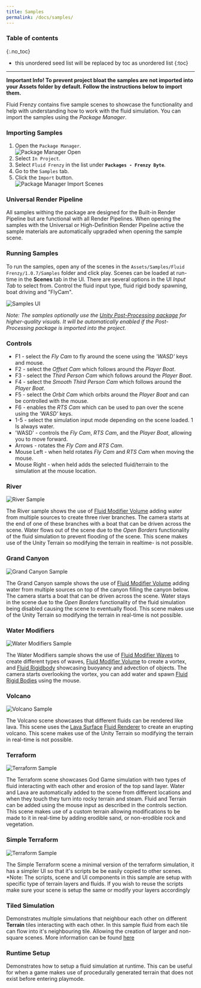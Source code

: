 ```yaml
---
title: Samples
permalink: /docs/samples/
---
```


### Table of contents
{:.no_toc}
* this unordered seed list will be replaced by toc as unordered list
{:toc}
---

**Important Info! To prevent project bloat the samples are not imported into your Assets folder by default. Follow the instructions below to import them.**

Fluid Frenzy contains five sample scenes to showcase the functionality and help with understanding how to work with the fluid simulation. You can import the samples using the *Package Manager*. 

<a name="samples-import"></a>
### Importing Samples

1. Open the ```Package Manager```.
<br>![Package Manager Open](../../assets/images/packagemanager_open.png)<br>
2. Select ```In Project```.
3. Select ```Fluid Frenzy``` in the list under **```Packages - Frenzy Byte```**.
4. Go to the ```Samples``` tab.
5. Click the ```Import``` button.
<br>![Package Manager Import Scenes](../../assets/images/packagemanager_importscenes.png)<br>

<a name="samples-pipelines"></a>
### Universal Render Pipeline

All samples withing the package are designed for the Built-in Render Pipeline but are functional with all Render Pipelines. 
When opening the samples with the Universal or High-Definition Render Pipeline active the sample materials are automatically upgraded when opening the sample scene.

<a name="samples-running"></a>
### Running Samples

To run the samples, open any of the scenes in the ```Assets/Samples/Fluid Frenzy/1.0.7/Samples``` folder and click play. Scenes can be loaded at run-time in the **Scenes** tab in the UI. There are several options in the UI *Input Tab* to select from. Control the fluid input type, fluid rigid body spawning, boat driving and "FlyCam". 

![Samples UI](../../assets/images/samples_ui.png)

*Note: The samples optionally use the [Unity Post-Processing package](https://docs.unity3d.com/Packages/com.unity.postprocessing@3.4/manual/Installation.html) for higher-quality visuals. It will be automatically enabled if the Post-Processing package is imported into the project.*  

<a name="samples-controls"></a>
### Controls

- F1 - select the *Fly Cam* to fly around the scene using the *'WASD'* keys and mouse.
- F2 - select the *Offset Cam* which follows around the *Player Boat*.
- F3 - select the *Third Person Cam* which follows around the *Player Boat*.
- F4 - select the *Smooth Third Person Cam* which follows around the *Player Boat*.
- F5 - select the *Orbit Cam* which orbits around the *Player Boat* and can be controlled with the mouse.
- F6 - enables the *RTS Cam* which can be used to pan over the scene using the *'WASD'* keys.
- 1-5 - select the simulation input mode depending on the scene loaded. 1 Is always water.
- 'WASD' - controls the *Fly Cam*, *RTS Cam*, and the *Player Boat*, allowing you to move forward.
- Arrows - rotates the *Fly Cam* and *RTS Cam*.
- Mouse Left - when held rotates *Fly Cam* and *RTS Cam* when moving the mouse.
- Mouse Right - when held adds the selected fluid/terrain to the simulation at the mouse location.

<a name="samples-river"></a>
### River

![River Sample](../../assets/images/sample_river.png)

The River sample shows the use of [Fluid Modifier Volume](../fluid_modifiers#fluid-modifier-volume) adding water from multiple sources to create three river branches. The camera starts at the end of one of these branches with a boat that can be driven across the scene. Water flows out of the scene due to the *Open Borders* functionality of the fluid simulation to prevent flooding of the scene. This scene makes use of the Unity Terrain so modifying the terrain in realtime- is not possible.

<div style="page-break-after: always;"></div>

<a name="samples-grandcanyon"></a>
### Grand Canyon

![Grand Canyon Sample](../../assets/images/sample_grandcanyon.png)

The Grand Canyon sample shows the use of [Fluid Modifier Volume](../fluid_modifiers#fluid-modifier-volume) adding water from multiple sources on top of the canyon filling the canyon below. The camera starts a boat that can be driven across the scene. Water stays in the scene due to the *Open Borders* functionality of the fluid simulation being disabled causing the scene to eventually flood. This scene makes use of the Unity Terrain so modifying the terrain in real-time is not possible.

<a name="samples-watermodifers"></a>
### Water Modifiers

![Water Modifiers Sample](../../assets/images/sample_watermodifiers.png)

The Water Modifiers sample shows the use of [Fluid Modifier Waves](../fluid_modifiers#fluid-modifier-waves) to create different types of waves, [Fluid Modifier Volume](../fluid_modifiers#fluid-modifier-volume) to create a vortex, and [Fluid Rigidbody](../fluid_simulation_components#fluid-rigidbody) showcasing buoyancy and advection of objects. The camera starts overlooking the vortex, you can add water and spawn [Fluid Rigid Bodies](../fluid_simulation_components#fluid-rigidbody) using the mouse. 

<a name="samples-volcano"></a>
### Volcano

![Volcano Sample](../../assets/images/sample_volcano.png)

The Volcano scene showcases that different fluids can be rendered like lava. This scene uses the [Lava Surface](../fluid_rendering_components#lava) [Fluid Renderer](../fluid_simulation_components#fluid-rendering-components) to create an erupting volcano. This scene makes use of the Unity Terrain so modifying the terrain in real-time is not possible.

<a name="samples-terraform"></a>
### Terraform

![Terraform Sample](../../assets/images/sample_terraform.png)

The Terraform scene showcases God Game simulation with two types of fluid interacting with each other and erosion of the top sand layer. Water and Lava are automatically added to the scene from different locations and when they touch they turn into rocky terrain and steam. Fluid and Terrain can be added using the mouse input as described in the controls section. This scene makes use of a custom terrain allowing modifications to be made to it in real-time by adding erodible sand, or non-erodible rock and vegetation.

<a name="samples-simpleterraform"></a>
### Simple Terraform

![Terraform Sample](../../assets/images/sample_terraform.png)

The Simple Terraform scene a minimal version of the terraform simulation, it has a simpler UI so that it's scripts be be easily copied to other scenes.
*Note: The scripts, scene and UI components in this sample are setup with specific type of terrain layers and fluids. If you wish to reuse the scripts make sure your scene is setup the same or modify your layers accordingly

<a name="samples-tiledsimulation"></a>
### Tiled Simulation

Demonstrates multiple simulations that neighbour each other on different **Terrain** tiles interacting with each other. In this sample fluid from each tile can flow into it's neighbouring tile. Allowing the creation of larger and non-square scenes.
More information can be found [here](#8-tiled-simulations-beta) 

<a name="samples-runtimesetup"></a>
### Runtime Setup

Demonstrates how to setup a fluid simulation at runtime. This can be useful for when a game makes use of procedurally generated terrain that does not exist before entering playmode.

<div style="page-break-after: always;"></div>

<a name="setup"></a>

